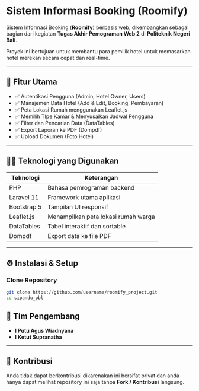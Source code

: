 # Sistem Informasi Booking (**Roomify**)

Sistem Informasi Booking (**Roomify**) berbasis web, dikembangkan sebagai bagian dari kegiatan **Tugas Akhir Pemograman Web 2** di **Politeknik Negeri Bali**.

Proyek ini bertujuan untuk membantu para pemilik hotel untuk memasarkan hotel merekan secara cepat dan real-time.

---

## 📌 Fitur Utama

- ✅ Autentikasi Pengguna (Admin, Hotel Owner, Users)
- ✅ Manajemen Data Hotel (Add & Edit, Booking, Pembayaran)
- ✅ Peta Lokasi Rumah menggunakan Leaflet.js
- ✅ Memilih TIpe Kamar & Menyusaikan Jadwal Pengguna
- ✅ Filter dan Pencarian Data (DataTables)
- ✅ Export Laporan ke PDF (Dompdf)
- ✅ Upload Dokumen (Foto Hotel)

---

## 🧑‍💻 Teknologi yang Digunakan

| Teknologi     | Keterangan                          |
| ------------- | ----------------------------------- |
| PHP           | Bahasa pemrograman backend          |
| Laravel 11	| Framework utama aplikasi            |
| Bootstrap 5   | Tampilan UI responsif               |
| Leaflet.js    | Menampilkan peta lokasi rumah warga |
| DataTables    | Tabel interaktif dan sortable       |
| Dompdf        | Export data ke file PDF             |

---

## ⚙️ Instalasi & Setup

### Clone Repository

```bash
git clone https://github.com/username/roomify_project.git
cd sipandu_pbl
```


## 👥 Tim Pengembang

- **I Putu Agus Wiadnyana**
- **I Ketut Supranatha**

---


## 💬 Kontribusi

Anda tidak dapat berkontribusi dikarenakan ini bersifat privat dan anda hanya dapat melihat repository ini saja tanpa **Fork / Kontribusi** langsung.

